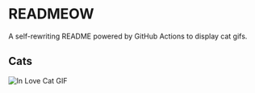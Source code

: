 # READMEOW

A self-rewriting README powered by GitHub Actions to display cat gifs.

## Cats

![In Love Cat GIF](https://media2.giphy.com/media/MDJ9IbxxvDUQM/200.gif?cid=9acd02da65w0if34j7kswvh6d2jg5zjdyd0ralsromym4x0w&ep=v1_gifs_search&rid=200.gif&ct=g)

